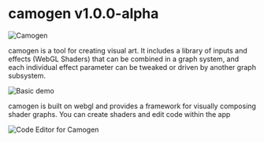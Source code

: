 # camogen v1.0.0-alpha


![Camogen](https://cdn.glitch.com/dc2a8e0d-c671-426a-903d-ad1a4fc36b99%2Fmain.png?v=1609269460983)

camogen is a tool for creating visual art. It includes a library of 
inputs and effects (WebGL Shaders) that can be combined in a graph 
system, and each individual effect parameter can be tweaked or driven 
by another graph subsystem.

![Basic demo](https://cdn.glitch.com/dc2a8e0d-c671-426a-903d-ad1a4fc36b99%2Fhomedemo.png?v=1609268688441)

camogen is built on webgl and provides a framework for visually
composing shader graphs. You can create shaders and edit code within
the app 

![Code Editor for Camogen](https://cdn.glitch.com/dc2a8e0d-c671-426a-903d-ad1a4fc36b99%2Fshadereditdemo.png?v=1609268688703)
